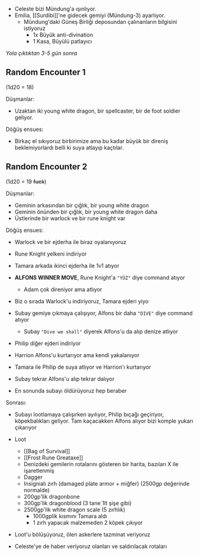 ---
---  
- Celeste bizi Mündung'a ışınlıyor.  
- Emilia, [[Surdibi]]'ne gidecek gemiyi (Mündung-3) ayarlıyor.  
	- Mündung'daki Güneş Birliği deposundan çalınanların bilgisini istiyoruz  
		- 1x Büyük anti-divination  
		- 1 Kasa, Büyülü patlayıcı  
  
_Yola çıktıktan 3-5 gün sonra_  
  
## Random Encounter 1  
(1d20 = 18)  
  
Düşmanlar:   

- Uzaktan iki young white dragon, bir spellcaster, bir de foot soldier geliyor.  
  
Döğüş ensues:  

- Birkaç el sıkıyoruz birbirimize ama bu kadar büyük bir direniş beklemiyorlardı belli ki suya atlayıp kaçtılar.  
  
## Random Encounter 2  
(1d20 = 19 ~~fuck~~)  
  
Düşmanlar:  

- Geminin arkasından bir çığlık, bir young white dragon  
- Geminin önünden bir çığlık, bir young white dragon daha  
- Üstlerinde bir warlock ve bir rune knight var  
  
Döğüş ensues:  

- Warlock ve bir ejderha ile biraz oyalanıyoruz  
- Rune Knight yelkeni indiriyor  
- Tamara arkada ikinci ejderha ile 1v1 atıyor  
- **ALFONS WINNER MOVE**, Rune Knight'a `"YÜZ"` diye command atıyor  
	- Adam çok direniyor ama atlıyor  

- Biz o sırada Warlock'u indiriyoruz, Tamara ejderi yiyo  
- Subay gemiye çıkmaya çalışıyor, Alfons bir daha `"DIVE"` diye command atıyor  
	- Subay `"Dive we shall"` diyerek Alfons'u da alıp denize atlıyor  

- Philip diğer ejderi indiriyor  
- Harrion Alfons'u kurtarıyor ama kendi yakalanıyor  
- Tamara ile Philip de suya atlıyor ve Harrion'ı kurtarıyor  
- Subay tekrar Alfons'u alıp tekrar dalıyor  
- En sonunda subayı öldürüyoruz hep beraber  
  
Sonrası:  

- Subayı lootlamaya çalışırken ayılıyor, Philip bıçağı geçiriyor, köpekbalıkları geliyor. Tam kaçacakken Alfons alıyor bizi komple yukarı çıkarıyor  
- Loot  
	- [[Bag of Survival]]  
	- [[Frost Rune Greataxe]]  
	- Denizdeki gemilerin rotalarını gösteren bir harita, bazıları X ile işaretlenmiş  
	- Dagger  
	- Insignialı zırh (damaged plate armor + miğfer) (2500gp değerinde normalde)  
	- 200gp'lik dragonbone  
	- 300gp'lik dragonblood (3 tane 1lt şişe gibi)  
	- 2500gp'lik white dragon scale (5 zırhlık)  
		- 1000gplik kısmını Tamara aldı   
		- 1 zırh yapacak malzemeden 2 köpek çıkıyor  

- Loot'u bölüşüyoruz, ölen askerlere tazminat veriyoruz  
- Celeste'ye de haber veriyoruz olanları ve saldırılacak rotaları